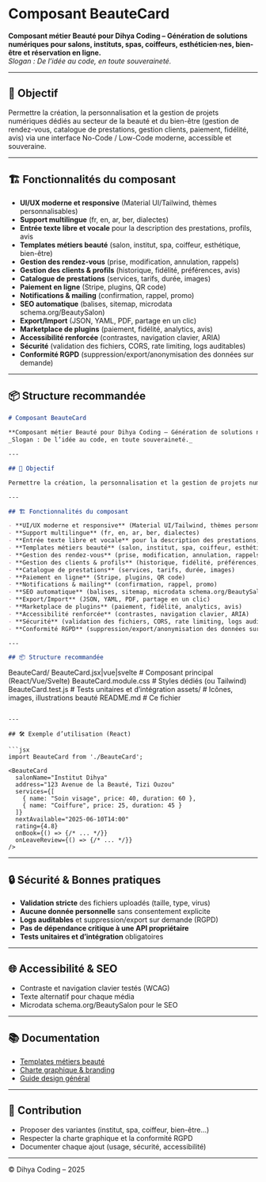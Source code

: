 # Composant BeauteCard

**Composant métier Beauté pour Dihya Coding – Génération de solutions numériques pour salons, instituts, spas, coiffeurs, esthéticien·nes, bien-être et réservation en ligne.**  
_Slogan : De l’idée au code, en toute souveraineté._

---

## 🎯 Objectif

Permettre la création, la personnalisation et la gestion de projets numériques dédiés au secteur de la beauté et du bien-être (gestion de rendez-vous, catalogue de prestations, gestion clients, paiement, fidélité, avis) via une interface No-Code / Low-Code moderne, accessible et souveraine.

---

## 🏗️ Fonctionnalités du composant

- **UI/UX moderne et responsive** (Material UI/Tailwind, thèmes personnalisables)
- **Support multilingue** (fr, en, ar, ber, dialectes)
- **Entrée texte libre et vocale** pour la description des prestations, profils, avis
- **Templates métiers beauté** (salon, institut, spa, coiffeur, esthétique, bien-être)
- **Gestion des rendez-vous** (prise, modification, annulation, rappels)
- **Gestion des clients & profils** (historique, fidélité, préférences, avis)
- **Catalogue de prestations** (services, tarifs, durée, images)
- **Paiement en ligne** (Stripe, plugins, QR code)
- **Notifications & mailing** (confirmation, rappel, promo)
- **SEO automatique** (balises, sitemap, microdata schema.org/BeautySalon)
- **Export/Import** (JSON, YAML, PDF, partage en un clic)
- **Marketplace de plugins** (paiement, fidélité, analytics, avis)
- **Accessibilité renforcée** (contrastes, navigation clavier, ARIA)
- **Sécurité** (validation des fichiers, CORS, rate limiting, logs auditables)
- **Conformité RGPD** (suppression/export/anonymisation des données sur demande)

---

## 📦 Structure recommandée
```markdown
# Composant BeauteCard

**Composant métier Beauté pour Dihya Coding – Génération de solutions numériques pour salons, instituts, spas, coiffeurs, esthéticien·nes, bien-être et réservation en ligne.**  
_Slogan : De l’idée au code, en toute souveraineté._

---

## 🎯 Objectif

Permettre la création, la personnalisation et la gestion de projets numériques dédiés au secteur de la beauté et du bien-être (gestion de rendez-vous, catalogue de prestations, gestion clients, paiement, fidélité, avis) via une interface No-Code / Low-Code moderne, accessible et souveraine.

---

## 🏗️ Fonctionnalités du composant

- **UI/UX moderne et responsive** (Material UI/Tailwind, thèmes personnalisables)
- **Support multilingue** (fr, en, ar, ber, dialectes)
- **Entrée texte libre et vocale** pour la description des prestations, profils, avis
- **Templates métiers beauté** (salon, institut, spa, coiffeur, esthétique, bien-être)
- **Gestion des rendez-vous** (prise, modification, annulation, rappels)
- **Gestion des clients & profils** (historique, fidélité, préférences, avis)
- **Catalogue de prestations** (services, tarifs, durée, images)
- **Paiement en ligne** (Stripe, plugins, QR code)
- **Notifications & mailing** (confirmation, rappel, promo)
- **SEO automatique** (balises, sitemap, microdata schema.org/BeautySalon)
- **Export/Import** (JSON, YAML, PDF, partage en un clic)
- **Marketplace de plugins** (paiement, fidélité, analytics, avis)
- **Accessibilité renforcée** (contrastes, navigation clavier, ARIA)
- **Sécurité** (validation des fichiers, CORS, rate limiting, logs auditables)
- **Conformité RGPD** (suppression/export/anonymisation des données sur demande)

---

## 📦 Structure recommandée

```
BeauteCard/
  BeauteCard.jsx|vue|svelte   # Composant principal (React/Vue/Svelte)
  BeauteCard.module.css       # Styles dédiés (ou Tailwind)
  BeauteCard.test.js          # Tests unitaires et d’intégration
  assets/                     # Icônes, images, illustrations beauté
  README.md                   # Ce fichier
```

---

## 🛠️ Exemple d’utilisation (React)

```jsx
import BeauteCard from './BeauteCard';

<BeauteCard
  salonName="Institut Dihya"
  address="123 Avenue de la Beauté, Tizi Ouzou"
  services={[
    { name: "Soin visage", price: 40, duration: 60 },
    { name: "Coiffure", price: 25, duration: 45 }
  ]}
  nextAvailable="2025-06-10T14:00"
  rating={4.8}
  onBook={() => {/* ... */}}
  onLeaveReview={() => {/* ... */}}
/>
```

---

## 🔒 Sécurité & Bonnes pratiques

- **Validation stricte** des fichiers uploadés (taille, type, virus)
- **Aucune donnée personnelle** sans consentement explicite
- **Logs auditables** et suppression/export sur demande (RGPD)
- **Pas de dépendance critique à une API propriétaire**
- **Tests unitaires et d’intégration** obligatoires

---

## 🌐 Accessibilité & SEO

- Contraste et navigation clavier testés (WCAG)
- Texte alternatif pour chaque média
- Microdata schema.org/BeautySalon pour le SEO

---

## 📚 Documentation

- [Templates métiers beauté](../../../docs/contribution/templates/README.md)
- [Charte graphique & branding](../../../branding/README.md)
- [Guide design général](../../../design/README.md)

---

## 🤝 Contribution

- Proposer des variantes (institut, spa, coiffeur, bien-être…)
- Respecter la charte graphique et la conformité RGPD
- Documenter chaque ajout (usage, sécurité, accessibilité)

---

© Dihya Coding – 2025
```